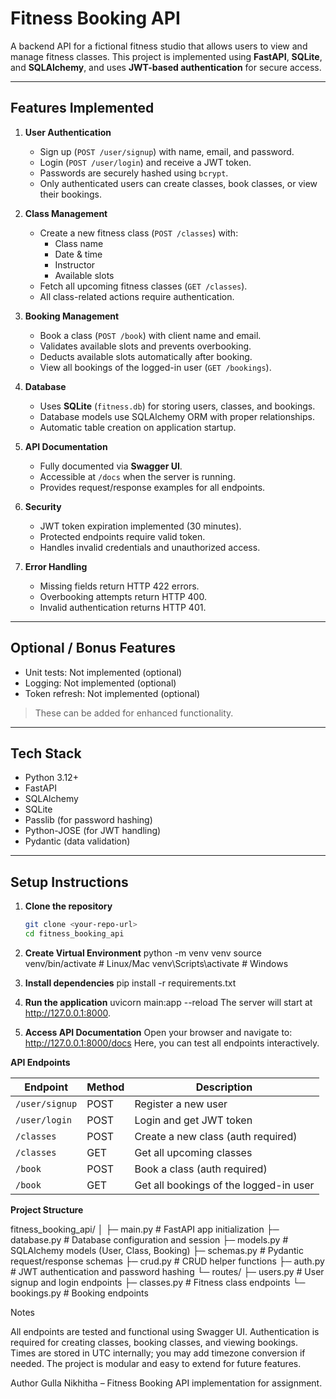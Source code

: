 # Fitness Booking API

A backend API for a fictional fitness studio that allows users to view and manage fitness classes. This project is implemented using **FastAPI**, **SQLite**, and **SQLAlchemy**, and uses **JWT-based authentication** for secure access.

---

## **Features Implemented**

1. **User Authentication**
   - Sign up (`POST /user/signup`) with name, email, and password.
   - Login (`POST /user/login`) and receive a JWT token.
   - Passwords are securely hashed using `bcrypt`.
   - Only authenticated users can create classes, book classes, or view their bookings.

2. **Class Management**
   - Create a new fitness class (`POST /classes`) with:
     - Class name
     - Date & time
     - Instructor
     - Available slots
   - Fetch all upcoming fitness classes (`GET /classes`).
   - All class-related actions require authentication.

3. **Booking Management**
   - Book a class (`POST /book`) with client name and email.
   - Validates available slots and prevents overbooking.
   - Deducts available slots automatically after booking.
   - View all bookings of the logged-in user (`GET /bookings`).

4. **Database**
   - Uses **SQLite** (`fitness.db`) for storing users, classes, and bookings.
   - Database models use SQLAlchemy ORM with proper relationships.
   - Automatic table creation on application startup.

5. **API Documentation**
   - Fully documented via **Swagger UI**.
   - Accessible at `/docs` when the server is running.
   - Provides request/response examples for all endpoints.

6. **Security**
   - JWT token expiration implemented (30 minutes).
   - Protected endpoints require valid token.
   - Handles invalid credentials and unauthorized access.

7. **Error Handling**
   - Missing fields return HTTP 422 errors.
   - Overbooking attempts return HTTP 400.
   - Invalid authentication returns HTTP 401.

---

## **Optional / Bonus Features**
- Unit tests: Not implemented (optional)
- Logging: Not implemented (optional)
- Token refresh: Not implemented (optional)
> These can be added for enhanced functionality.

---

## **Tech Stack**
- Python 3.12+
- FastAPI
- SQLAlchemy
- SQLite
- Passlib (for password hashing)
- Python-JOSE (for JWT handling)
- Pydantic (data validation)

---

## Setup Instructions

1. **Clone the repository**
   ```bash
   git clone <your-repo-url>
   cd fitness_booking_api

2. **Create Virtual Environment**
python -m venv venv
source venv/bin/activate   # Linux/Mac
venv\Scripts\activate      # Windows

3. **Install dependencies**
pip install -r requirements.txt

4. **Run the application**
uvicorn main:app --reload
The server will start at http://127.0.0.1:8000.

5. **Access API Documentation**
Open your browser and navigate to:
http://127.0.0.1:8000/docs
Here, you can test all endpoints interactively.

**API Endpoints**

| Endpoint       | Method | Description                            |
| -------------- | ------ | -------------------------------------- |
| `/user/signup` | POST   | Register a new user                    |
| `/user/login`  | POST   | Login and get JWT token                |
| `/classes`     | POST   | Create a new class (auth required)     |
| `/classes`     | GET    | Get all upcoming classes               |
| `/book`        | POST   | Book a class (auth required)           |
| `/book`        | GET    | Get all bookings of the logged-in user |

**Project Structure**  

fitness_booking_api/
│
├─ main.py              # FastAPI app initialization
├─ database.py          # Database configuration and session
├─ models.py            # SQLAlchemy models (User, Class, Booking)
├─ schemas.py           # Pydantic request/response schemas
├─ crud.py              # CRUD helper functions
├─ auth.py              # JWT authentication and password hashing
└─ routes/
    ├─ users.py         # User signup and login endpoints
    ├─ classes.py       # Fitness class endpoints
    └─ bookings.py      # Booking endpoints

Notes

All endpoints are tested and functional using Swagger UI.
Authentication is required for creating classes, booking classes, and viewing bookings.
Times are stored in UTC internally; you may add timezone conversion if needed.
The project is modular and easy to extend for future features.

Author
Gulla Nikhitha – Fitness Booking API implementation for  assignment.